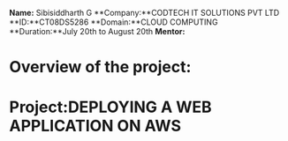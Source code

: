 **Name:** Sibisiddharth G
**Company:**CODTECH IT SOLUTIONS PVT LTD
**ID:**CT08DS5286
**Domain:**CLOUD COMPUTING
**Duration:**July 20th to August 20th
**Mentor:**

# Overview of the project:
# Project:DEPLOYING A WEB APPLICATION ON AWS

